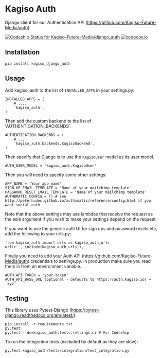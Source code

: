 # Kagiso Auth
Django client for our Authentication API
(https://github.com/Kagiso-Future-Media/auth)

[ ![Codeship Status for Kagiso-Future-Media/django_auth](https://codeship.com/projects/f5876350-c731-0132-3b15-4a390261e3f5/status?branch=master)](https://codeship.com/projects/74869)
[![codecov.io](https://codecov.io/github/Kagiso-Future-Media/django_auth/coverage.svg?token=LrFwE9TaXk&branch=master)](https://codecov.io/github/Kagiso-Future-Media/django_auth?branch=master)

## Installation
`pip install kagiso_django_auth`

## Usage
Add kagiso_auth to the list of `INSTALLED_APPS` in your settings.py:

```
INSTALLED_APPS = (
    # ...,
    'kagiso_auth',
)
```

Then add the custom backend to the list of 'AUTHENTICATION_BACKENDS`:

```
AUTHENTICATION_BACKENDS = (
    # ...
    'kagiso_auth.backends.KagisoBackend',
)
```

Then specify that Django is to use the `KagisoUser` model as its user model.

```
AUTH_USER_MODEL = 'kagiso_auth.KagisoUser'
```

Then you will need to specify some other settings:
```
APP_NAME = 'Your app name'
SIGN_UP_EMAIL_TEMPLATE = 'Name of your mailchimp template'
PASSWORD_RESET_EMAIL_TEMPLATE = 'Name of your mailchimp template'
AUTHOMATIC_CONFIG = {} # see http://peterhudec.github.io/authomatic/reference/config.html if you want social auth
```
Note that the above settings may use lambdas that receive the request as the sole argument if you wish to
make your settings depend on the request.

If you want to use the generic auth UI for sign ups and password resets etc,
add the following to your urls.py:

```
from kagiso_auth import urls as kagiso_auth_urls
url(r'', include(kagiso_auth_urls)),
```

Finally you need to add your Auth API (https://github.com/Kagiso-Future-Media/auth) credentials to settings.py.
In production make sure you read them in from an environment variable.

```
AUTH_API_TOKEN = 'your-token'
AUTH_API_BASE_URL (optional - defaults to https://auth.kagiso.io) = 'xyz'
```

## Testing
This library uses Pytest-Django (https://pytest-django.readthedocs.org/en/latest/).

```
pip install -r requirements.txt
py.test
py.test --ds=kagiso_auth.tests.settings.ci # For Codeship
```

To run the integration tests (excluded by default as they are slow):
```
py.test kagiso_auth/tests/integration/test_integration.py
```
